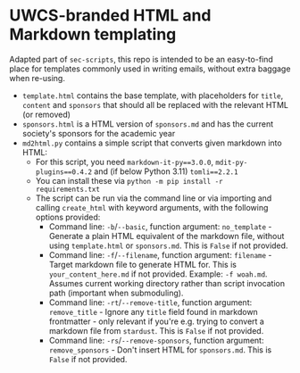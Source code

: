 # UWCS-branded HTML and Markdown templating

Adapted part of `sec-scripts`, this repo is intended to be an easy-to-find place for templates commonly used in writing emails, without extra baggage when re-using.
- `template.html` contains the base template, with placeholders for `title`, `content` and `sponsors` that should all be replaced with the relevant HTML (or removed)
- `sponsors.html` is a HTML version of `sponsors.md` and has the current society's sponsors for the academic year
- `md2html.py` contains a simple script that converts given markdown into HTML:
  - For this script, you need `markdown-it-py==3.0.0`, `mdit-py-plugins==0.4.2` and (if below Python 3.11) `tomli==2.2.1`
  - You can install these via `python -m pip install -r requirements.txt`
  - The script can be run via the command line or via importing and calling `create_html` with keyword arguments, with the following options provided:
    - Command line: `-b`/`--basic`, function argument: `no_template` - Generate a plain HTML equivalent of the markdown file, without using `template.html` or `sponsors.md`. This is `False` if not provided.
    - Command line: `-f`/`--filename`, function argument: `filename` - Target markdown file to generate HTML for. This is `your_content_here.md` if not provided. Example: `-f woah.md`. Assumes current working directory rather than script invocation path (important when submoduling).
    - Command line: `-rt`/`--remove-title`, function argument: `remove_title`  - Ignore any `title` field found in markdown frontmatter - only relevant if you're e.g. trying to convert a markdown file from `stardust`. This is `False` if not provided.
    - Command line: `-rs`/`--remove-sponsors`, function argument: `remove_sponsors` - Don't insert HTML for `sponsors.md`. This is `False` if not provided.
